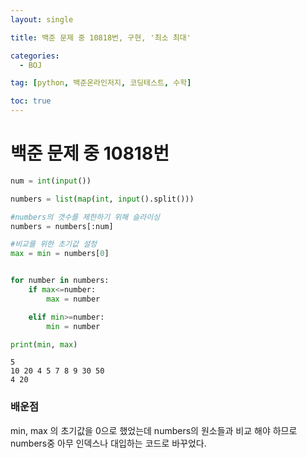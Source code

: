 ```yaml
---
layout: single

title: 백준 문제 중 10818번, 구현, '최소 최대'

categories:
  - BOJ

tag: [python, 백준온라인저지, 코딩테스트, 수학]

toc: true
---
```


# 백준 문제 중 10818번


```python
num = int(input())

numbers = list(map(int, input().split()))

#numbers의 갯수를 제한하기 위해 슬라이싱
numbers = numbers[:num]

#비교를 위한 초기값 설정
max = min = numbers[0]


for number in numbers:
    if max<=number:
        max = number

    elif min>=number:
        min = number

print(min, max)
```

    5
    10 20 4 5 7 8 9 30 50
    4 20


### 배운점

min, max 의 초기값을 0으로 했었는데 numbers의 원소들과 비교 해야 하므로 numbers중 아무 인덱스나 대입하는 코드로 바꾸었다.
